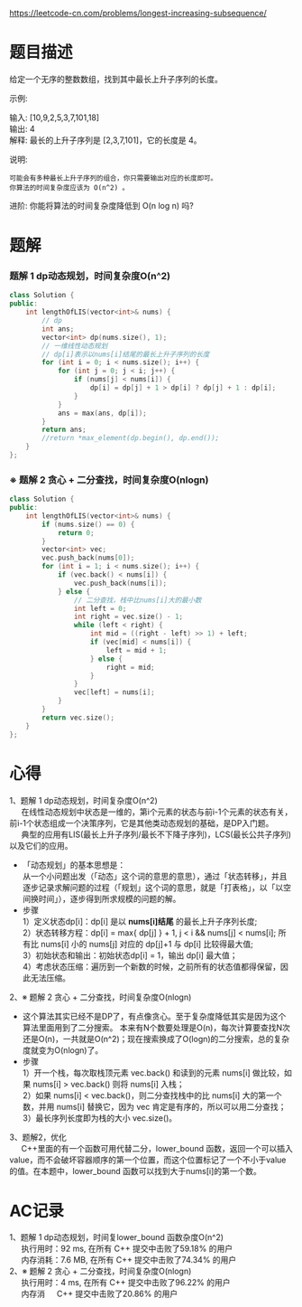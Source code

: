 https://leetcode-cn.com/problems/longest-increasing-subsequence/
# 题目描述
给定一个无序的整数数组，找到其中最长上升子序列的长度。

示例:

输入: [10,9,2,5,3,7,101,18]  
输出: 4   
解释: 最长的上升子序列是 [2,3,7,101]，它的长度是 4。

说明:

	可能会有多种最长上升子序列的组合，你只需要输出对应的长度即可。
	你算法的时间复杂度应该为 O(n^2) 。

进阶: 你能将算法的时间复杂度降低到 O(n log n) 吗?

# 题解
### 题解 1 dp动态规划，时间复杂度O(n^2)
```C++
class Solution {
public:
    int lengthOfLIS(vector<int>& nums) {
        // dp
        int ans;
        vector<int> dp(nums.size(), 1); 
        // 一维线性动态规划
        // dp[i]表示以nums[i]结尾的最长上升子序列的长度
        for (int i = 0; i < nums.size(); i++) {
            for (int j = 0; j < i; j++) {
                if (nums[j] < nums[i]) {
                    dp[i] = dp[j] + 1 > dp[i] ? dp[j] + 1 : dp[i];
                }
            }
            ans = max(ans, dp[i]);
        }
        return ans;
        //return *max_element(dp.begin(), dp.end());
    }
};
```
### ※ 题解 2 贪心 + 二分查找，时间复杂度O(nlogn)
```C++
class Solution {
public:
    int lengthOfLIS(vector<int>& nums) {
        if (nums.size() == 0) {
            return 0;
        }
        vector<int> vec;
        vec.push_back(nums[0]);
        for (int i = 1; i < nums.size(); i++) {
            if (vec.back() < nums[i]) {
                vec.push_back(nums[i]);
            } else {
                // 二分查找，栈中比nums[i]大的最小数
                int left = 0;
                int right = vec.size() - 1;
                while (left < right) {
                    int mid = ((right - left) >> 1) + left;
                    if (vec[mid] < nums[i]) {
                        left = mid + 1;
                    } else {
                        right = mid;
                    }
                }
                vec[left] = nums[i];
            }
        }
        return vec.size();
    }
};
```
# 心得
1、题解 1 dp动态规划，时间复杂度O(n^2)  
&emsp;&ensp;在线性动态规划中状态是一维的，第i个元素的状态与前i-1个元素的状态有关，前i-1个状态组成一个决策序列，它是其他类动态规划的基础，是DP入门题。  
&emsp;&ensp;典型的应用有LIS(最长上升子序列/最长不下降子序列)，LCS(最长公共子序列)以及它们的应用。  
- 「动态规划」的基本思想是：  
从一个小问题出发（「动态」这个词的意思的意思），通过「状态转移」，并且逐步记录求解问题的过程（「规划」这个词的意思，就是「打表格」，以「以空间换时间」），逐步得到所求规模的问题的解。
- 步骤  
1）定义状态dp[i]：dp[i] 是以 **nums[i]结尾** 的最长上升子序列长度;  
2）状态转移方程：dp[i] = max{ dp[j] } + 1, j < i && nums[j] < nums[i]; 所有比 nums[i] 小的 nums[j] 对应的 dp[j]+1 与 dp[i] 比较得最大值;  
3）初始状态和输出：初始状态dp[i] = 1，输出 dp[i] 最大值；  
4）考虑状态压缩：遍历到一个新数的时候，之前所有的状态值都得保留，因此无法压缩。  

2、※ 题解 2 贪心 + 二分查找，时间复杂度O(nlogn)
- 这个算法其实已经不是DP了，有点像贪心。至于复杂度降低其实是因为这个算法里面用到了二分搜索。
本来有N个数要处理是O(n)，每次计算要查找N次还是O(n)，一共就是O(n^2)；现在搜索换成了O(logn)的二分搜索，总的复杂度就变为O(nlogn)了。
- 步骤  
1）开一个栈，每次取栈顶元素 vec.back() 和读到的元素 nums[i] 做比较，如果 nums[i] > vec.back() 则将 nums[i] 入栈；  
2）如果 nums[i] < vec.back()，则二分查找栈中的比 nums[i] 大的第一个数，并用 nums[i] 替换它，因为 vec 肯定是有序的，所以可以用二分查找；  
3）最长序列长度即为栈的大小 vec.size()。  

3、题解2，优化  
&emsp;&ensp;C++里面的有一个函数可用代替二分，lower_bound 函数，返回一个可以插入value，而不会破坏容器顺序的第一个位置，而这个位置标记了一个不小于value 的值。在本题中，lower_bound 函数可以找到大于nums[i]的第一个数。
# AC记录
1、题解 1 dp动态规划，时间复lower_bound 函数杂度O(n^2)  
&emsp;&ensp;执行用时：92 ms, 在所有 C++ 提交中击败了59.18% 的用户  
&emsp;&ensp;内存消耗：7.6 MB, 在所有 C++ 提交中击败了74.34% 的用户  
2、※ 题解 2 贪心 + 二分查找，时间复杂度O(nlogn)  
&emsp;&ensp;执行用时：4 ms, 在所有 C++ 提交中击败了96.22% 的用户  
&emsp;&ensp;内存消&emsp;&ensp;C++ 提交中击败了20.86% 的用户
